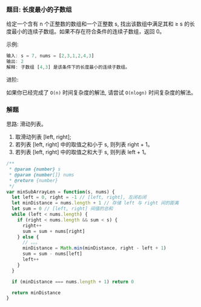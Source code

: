 ### 题目: 长度最小的子数组

给定一个含有 n 个正整数的数组和一个正整数 s, 找出该数组中满足其和 ≥ s 的长度最小的连续子数组。如果不存在符合条件的连续子数组，返回 0。

示例: 

```js
输入: s = 7, nums = [2,3,1,2,4,3]
输出: 2
解释: 子数组 [4,3] 是该条件下的长度最小的连续子数组。
```

进阶:

如果你已经完成了 `O(n)` 时间复杂度的解法, 请尝试 `O(nlogn)` 时间复杂度的解法。

### 解题

思路: 滑动列表。

1. 取滑动列表 [left, right];
2. 若列表 [left, right] 中的取值之和小于 s, 则列表 right + 1。
3. 若列表 [left, right] 中的取值之和大于 s, 则列表 left + 1。

```js
/**
 * @param {number} s
 * @param {number[]} nums
 * @return {number}
 */
var minSubArrayLen = function(s, nums) {
  let left = 0, right = -1 // [left, right], 左闭右闭
  let minDistance = nums.length + 1 // 存储 left 与 right 间的距离
  let sum = 0 // [left, right] 间值的总和
  while (left < nums.length) {
    if (right < nums.length && sum < s) {
      right++
      sum = sum + nums[right]
    } else {
      // 。。。
      minDistance = Math.min(minDistance, right - left + 1)
      sum = sum - nums[left]
      left++
    }
  }

  if (minDistance === nums.length + 1) return 0

  return minDistance
}
```